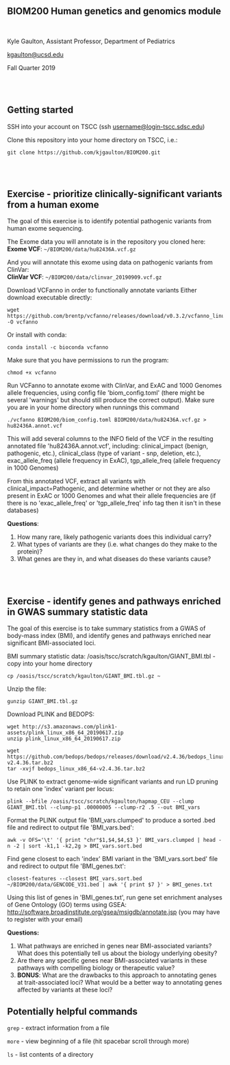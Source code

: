 ## BIOM200 Human genetics and genomics module
<br/>

Kyle Gaulton, Assistant Professor, Department of Pediatrics

kgaulton@ucsd.edu

Fall Quarter 2019

<br/><br/>

##  Getting started

SSH into your account on TSCC (ssh username@login-tscc.sdsc.edu)

Clone this repository into your home directory on TSCC, i.e.:

```
git clone https://github.com/kjgaulton/BIOM200.git
```

<br/><br/>


## Exercise - prioritize clinically-significant variants from a human exome

The goal of this exercise is to identify potential pathogenic variants from human exome sequencing.

The Exome data you will annotate is in the repository you cloned here:
**Exome VCF**: `~/BIOM200/data/hu82436A.vcf.gz`

And you will annotate this exome using data on pathogenic variants from ClinVar:  
**ClinVar VCF**: `~/BIOM200/data/clinvar_20190909.vcf.gz`

Download VCFanno in order to functionally annotate variants
  Either download executable directly: 
  
  ```
  wget https://github.com/brentp/vcfanno/releases/download/v0.3.2/vcfanno_linux64 -O vcfanno
  ```
  
  Or install with conda:
  
  ```
  conda install -c bioconda vcfanno
  ```
  
  Make sure that you have permissions to run the program:
  
  ```
  chmod +x vcfanno
  ```
  
  

Run VCFanno to annotate exome with ClinVar, and ExAC and 1000 Genomes allele frequencies, using config file 'biom_config.toml' (there might be several 'warnings' but should still produce the correct output).  Make sure you are in your home directory when runnings this command

  ```
  ./vcfanno BIOM200/biom_config.toml BIOM200/data/hu82436A.vcf.gz > hu82436A.annot.vcf
  ```
  
This will add several columns to the INFO field of the VCF in the resulting annotated file 'hu82436A.annot.vcf', including: clinical_impact (benign, pathogenic, etc.), clinical_class (type of variant - snp, deletion, etc.), exac_allele_freq (allele frequency in ExAC), tgp_allele_freq (allele frequency in 1000 Genomes)

From this annotated VCF, extract all variants with clinical_impact=Pathogenic, and determine whether or not they are also present in ExAC or 1000 Genomes and what their allele frequencies are (if there is no 'exac_allele_freq' or 'tgp_allele_freq' info tag then it isn't in these databases)

**Questions**: 
1.  How many rare, likely pathogenic variants does this individual carry? 
2.  What types of variants are they (i.e. what changes do they make to the protein)? 
3.  What genes are they in, and what diseases do these variants cause?  

<br/><br/>
## Exercise - identify genes and pathways enriched in GWAS summary statistic data

The goal of this exercise is to take summary statistics from a GWAS of body-mass index (BMI), and identify genes and pathways enriched near significant BMI-associated loci.

BMI summary statistic data: /oasis/tscc/scratch/kgaulton/GIANT_BMI.tbl - copy into your home directory

  ```
  cp /oasis/tscc/scratch/kgaulton/GIANT_BMI.tbl.gz ~
  ```

Unzip the file:

 ```
 gunzip GIANT_BMI.tbl.gz
 ```

Download PLINK and BEDOPS:

  ```
  wget http://s3.amazonaws.com/plink1-assets/plink_linux_x86_64_20190617.zip
  unzip plink_linux_x86_64_20190617.zip
  
  wget https://github.com/bedops/bedops/releases/download/v2.4.36/bedops_linux_x86_64-v2.4.36.tar.bz2
  tar -xvjf bedops_linux_x86_64-v2.4.36.tar.bz2
  ```
  
Use PLINK to extract genome-wide significant variants and run LD pruning to retain one 'index' variant per locus: 
 
  ```
  plink --bfile /oasis/tscc/scratch/kgaulton/hapmap_CEU --clump GIANT_BMI.tbl --clump-p1 .00000005 --clump-r2 .5 --out BMI_vars
  ```
  
Format the PLINK output file 'BMI_vars.clumped' to produce a sorted .bed file and redirect to output file 'BMI_vars.bed':
  
  ```
  awk -v OFS='\t' '{ print "chr"$1,$4,$4,$3 }' BMI_vars.clumped | head -n -2 | sort -k1,1 -k2,2g > BMI_vars.sort.bed
  ```
  
Find gene closest to each 'index' BMI variant in the 'BMI_vars.sort.bed' file and redirect to output file 'BMI_genes.txt':

  ```
  closest-features --closest BMI_vars.sort.bed ~/BIOM200/data/GENCODE_V31.bed | awk '{ print $7 }' > BMI_genes.txt
  ```
  
Using this list of genes in 'BMI_genes.txt', run gene set enrichment analyses of Gene Ontology (GO) terms using GSEA:
http://software.broadinstitute.org/gsea/msigdb/annotate.jsp (you may have to register with your email)

**Questions:**
1.  What pathways are enriched in genes near BMI-associated variants?  What does this potentially tell us about the biology underlying obesity?
2.  Are there any specific genes near BMI-associated variants in these pathways with compelling biology or therapeutic value?
3.  **BONUS**:  What are the drawbacks to this approach to annotating genes at trait-associated loci?  What would be a better way to annotating genes affected by variants at these loci?


##  Potentially helpful commands

`grep` - extract information from a file 

`more` - view beginning of a file (hit spacebar scroll through more)

`ls` - list contents of a directory


